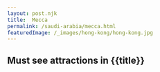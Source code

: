 ```yaml
---
layout: post.njk
title:  Mecca
permalink: /saudi-arabia/mecca.html
featuredImage: /_images/hong-kong/hong-kong.jpg
---
```

## Must see attractions in {{title}}
